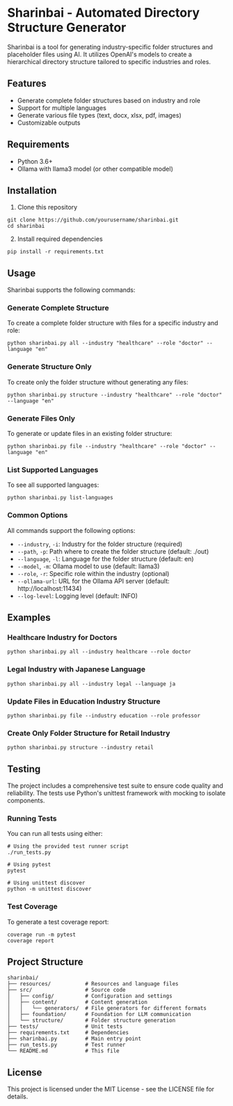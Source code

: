 # Sharinbai - Automated Directory Structure Generator

Sharinbai is a tool for generating industry-specific folder structures and placeholder files using AI. It utilizes OpenAI's models to create a hierarchical directory structure tailored to specific industries and roles.

## Features

- Generate complete folder structures based on industry and role
- Support for multiple languages
- Generate various file types (text, docx, xlsx, pdf, images)
- Customizable outputs

## Requirements

- Python 3.6+
- Ollama with llama3 model (or other compatible model)

## Installation

1. Clone this repository
```
git clone https://github.com/yourusername/sharinbai.git
cd sharinbai
```

2. Install required dependencies
```
pip install -r requirements.txt
```

## Usage

Sharinbai supports the following commands:

### Generate Complete Structure

To create a complete folder structure with files for a specific industry and role:

```
python sharinbai.py all --industry "healthcare" --role "doctor" --language "en"
```

### Generate Structure Only

To create only the folder structure without generating any files:

```
python sharinbai.py structure --industry "healthcare" --role "doctor" --language "en"
```

### Generate Files Only

To generate or update files in an existing folder structure:

```
python sharinbai.py file --industry "healthcare" --role "doctor" --language "en"
```

### List Supported Languages

To see all supported languages:

```
python sharinbai.py list-languages
```

### Common Options

All commands support the following options:

- `--industry`, `-i`: Industry for the folder structure (required)
- `--path`, `-p`: Path where to create the folder structure (default: ./out)
- `--language`, `-l`: Language for the folder structure (default: en)
- `--model`, `-m`: Ollama model to use (default: llama3)
- `--role`, `-r`: Specific role within the industry (optional)
- `--ollama-url`: URL for the Ollama API server (default: http://localhost:11434)
- `--log-level`: Logging level (default: INFO)

## Examples

### Healthcare Industry for Doctors

```
python sharinbai.py all --industry healthcare --role doctor
```

### Legal Industry with Japanese Language

```
python sharinbai.py all --industry legal --language ja
```

### Update Files in Education Industry Structure

```
python sharinbai.py file --industry education --role professor
```

### Create Only Folder Structure for Retail Industry

```
python sharinbai.py structure --industry retail
```

## Testing

The project includes a comprehensive test suite to ensure code quality and reliability. The tests use Python's unittest framework with mocking to isolate components.

### Running Tests

You can run all tests using either:

```
# Using the provided test runner script
./run_tests.py

# Using pytest
pytest

# Using unittest discover
python -m unittest discover
```

### Test Coverage

To generate a test coverage report:

```
coverage run -m pytest
coverage report
```

## Project Structure

```
sharinbai/
├── resources/           # Resources and language files
├── src/                 # Source code
│   ├── config/          # Configuration and settings
│   ├── content/         # Content generation 
│   │   └── generators/  # File generators for different formats
│   ├── foundation/      # Foundation for LLM communication
│   └── structure/       # Folder structure generation
├── tests/               # Unit tests
├── requirements.txt     # Dependencies
├── sharinbai.py         # Main entry point
├── run_tests.py         # Test runner
└── README.md            # This file
```

## License

This project is licensed under the MIT License - see the LICENSE file for details.